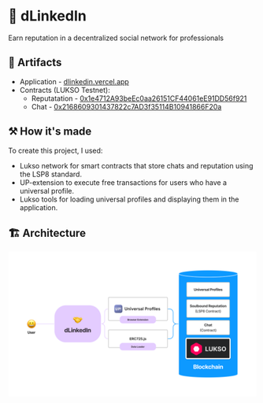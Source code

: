 # 🤝 dLinkedIn

Earn reputation in a decentralized social network for professionals

## 🔗 Artifacts

- Application - [dlinkedin.vercel.app](https://dlinkedin.vercel.app/)
- Contracts (LUKSO Testnet):
  - Reputatation - [0x1e4712A93beEc0aa26151CF44061eE91DD56f921](https://explorer.execution.testnet.lukso.network/address/0x1e4712A93beEc0aa26151CF44061eE91DD56f921)
  - Chat - [0x2168609301437822c7AD3f35114B10941866F20a](https://explorer.execution.testnet.lukso.network/address/0x2168609301437822c7AD3f35114B10941866F20a)

## ⚒️ How it's made

To create this project, I used:

- Lukso network for smart contracts that store chats and reputation using the LSP8 standard.
- UP-extension to execute free transactions for users who have a universal profile.
- Lukso tools for loading universal profiles and displaying them in the application.

## 🏗️ Architecture

![Architecture](/arch.png)
